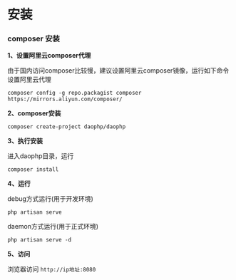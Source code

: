 # 安装

### composer 安装

**1、设置阿里云composer代理**

由于国内访问composer比较慢，建议设置阿里云composer镜像，运行如下命令设置阿里云代理

`composer config -g repo.packagist composer https://mirrors.aliyun.com/composer/`

**2、composer安装**

`composer create-project daophp/daophp`


**3、执行安装**

进入daophp目录，运行

`composer install`

**4、运行**

debug方式运行(用于开发环境)
 
`php artisan serve`

daemon方式运行(用于正式环境)

`php artisan serve -d`

**5、访问**

浏览器访问 `http://ip地址:8080`